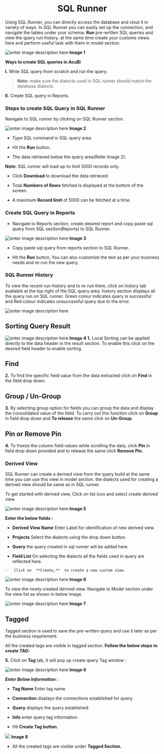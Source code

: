 


 <center><h1>SQL Runner</h1></center>

Using SQL Runner, you can directly access the database and clout it in variety of ways. In SQL Runner you can easily set up the connection, and navigate the tables under your schema.  **Run**  pre-written SQL queries and view the query run history. at the same time create your customs views here and perform useful task with them in model section.

![enter image description here](https://raw.githubusercontent.com/sv18042016/fp1/f127fd40abc4d77b566dd8186cea91b69a9bfd25/images/New_version5/TD_SQL_Image1.png)
**Image 1**

**Ways to create SQL queries in AcuBi**

**I.** Write SQL query from scratch and run the query.

 > **Note:** make sure the dialects used in SQL runner should match the database dialects.
    
**II.** Create SQL query in Reports.
    
### Steps to create SQL Query in SQL Runner

 Navigate to SQL runner by clicking on SQL Runner section.
 
![enter image description here](https://raw.githubusercontent.com/sv18042016/fp1/b39fda27ee8c1b3476ef40b62ec8a3057ff15786/images/New_version5/TD_SQL_Image2.png)
**Image 2**

-  Type  SQL command in SQL query area.

-   Hit the  **Run** button.

-   The data retrieved below the query area(Refer Image 2).

**Note:**  SQL runner will load up-to limit 5000 records only.

-  Click  **Download**  to download the data retrieved.

- Total **Numbers of Rows** fetched is displayed at the bottom of the screen.

-  A maximum  **Record limit**  of 5000 can be fetched at a time.

### Create SQL Query in Reports

- Navigate to Reports section, create desired report and copy paste sql query from SQL section(Reports) to SQL Runner.

![enter image description here](https://raw.githubusercontent.com/sv18042016/fp1/d49ce2fb758653d913874a2b3de20c2d788646fd/images/New_version5/TD_SQL_Image3.png) 
**Image 3**

-   Copy paste sql query from reports section to SQL Runner.
    
- Hit the **Run** button, You can also customize the text as per your business needs and re-run the new query.
    
### SQL Runner History

To view the recent run-history and to re-run them, click on history tab available at the top right of the SQL query area. history section displays all the query run on SQL runner. Green colour indicates query is successful and Red colour indicates unsuccessful query due to the error.

![enter image description here](https://raw.githubusercontent.com/sv18042016/fp1/cc6726e8dbfc000869585b981af2b09437a7e149/images/New_version5/TD_SQL_Image4.png)

## Sorting Query Result

![enter image description here](https://raw.githubusercontent.com/sv18042016/fp1/7ce6cf259173da9056f59348c70d063764c1ba85/images/New_version5/TD_SQL_Image4.png)
**Image 4**
**1.** Local Sorting can be applied directly to the data header in the result section. To enable this click on the desired field header to enable sorting.

## Find

**2.** To find the specific field value from the data extracted click on **Find** in the  field drop down.

## Group / Un-Group

**3.** By selecting group option for fields you can group the data and display the consolidated value of the field. To carry out this function click on **Group** in field drop down and **To release** the same click on **Un-Group**. 

## Pin or Remove Pin

**4.** To freeze the column field values while scrolling the data, click **Pin** in field drop down provided and to release the same click **Remove Pin.**

### Derived View

SQL Runner can create a derived view from the query build at the same time you can use this view in model section. the dialects used for creating a derived view should be same as in SQL runner.

To get started with derived view, Click on list icon and select create derived view.

![enter image description here](https://raw.githubusercontent.com/sv18042016/fp1/046dbed3d1d2595b7250ed3e1c4b57ef06d76ae2/images/New_version5/TD_SQL_Image5.png)
**Image 5**

**Enter the below fields :**

-   **Derived View Name**  Enter Label for identification of new derived view.
    
-   **Projects**  Select the dialects using the drop down button.
    
-   **Query**  the query created in sql runner will be added here.
    
   -   **Field List**  On selecting the dialects all the fields used in query are reflected here.
        
    -   Click on  **Create,**  to create a new custom view.
    
    



![enter image description here](https://raw.githubusercontent.com/sv18042016/fp1/51255d3dbab14ac3607ff6091c095452be43d238/images/custom_view.png)
**Image 6**

To view the newly created derived view. Navigate to Model section under the view list as shown in below image.


![enter image description here](https://raw.githubusercontent.com/sv18042016/fp1/51255d3dbab14ac3607ff6091c095452be43d238/images/model_derived_view.png)
**Image 7**


## Tagged

Tagged section is used to save the pre-written query and use it later as per the business requirement.

All the created tags are visible in tagged section.  **Follow the below steps to create TAG:**

**5.** Click on **Tag**  tab, it will pop up create query Tag window :

![enter image description here](https://raw.githubusercontent.com/sv18042016/fp1/1fea7f40bc70240194a4aeff0d4e11d2d69bcbfe/images/New_version5/TD_SQL_Image6.png)
**Image 6**

***Enter Below Information :***

- **Tag Name**  Enter tag name

- **Connection**  displays the connections established for query.

- **Query**  displays the query established.

- **Info**  enter query tag information.
 
 - Hit  **Create Tag button**.

![
](https://raw.githubusercontent.com/sv18042016/fp1/1a7f8565de46814dd5aab91b5cfe32b61e4252e5/images/Tag2.png)
**Image 8**

-   All the created tags are visible under  **Tagged Section.**
<!--stackedit_data:
eyJoaXN0b3J5IjpbODk2NDUwNTAyLC0xODYxNzM3MjE5LC04ND
Y1NjI2MjEsLTExODIwMjc5MzcsMTQzODk4MDY5NiwtMTk3Njc2
NTEyLDE2ODQwMjY3MSwtMTE3MzgxMDUwNywtODA4OTA0MDAsND
g5MTkxMDA3LC0xNjk2OTM2MzcsLTI5NTY5OTkwNywxMzQ2NjU3
NDM0LDg2MTQyMDcyMywtMTQ3OTIxMzEyMCwxNTc0NDA3MTE4LC
0xNjMyMzc2NjUwLC03ODAwMzIzNTgsMTg2MDQ4NDc2XX0=
-->